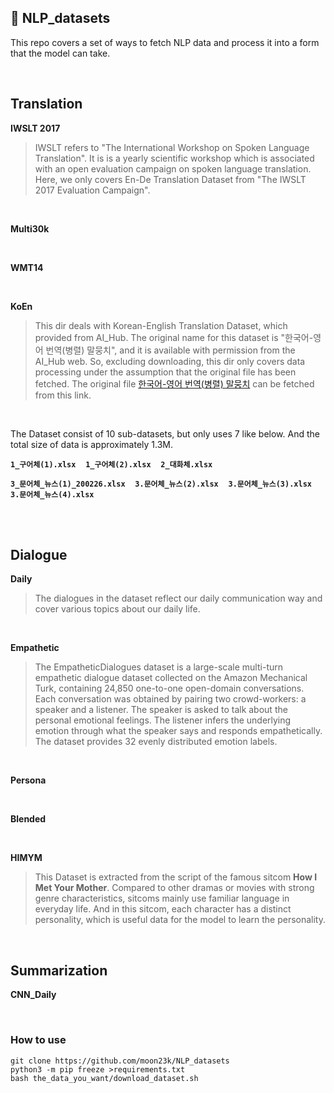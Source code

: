 ## 💾 NLP_datasets
This repo covers a set of ways to fetch NLP data and process it into a form that the model can take.

<br>

## Translation

**IWSLT 2017**
> IWSLT refers to "The International Workshop on Spoken Language Translation". It is is a yearly scientific workshop which is associated with an open evaluation campaign on spoken language translation. Here, we only covers En-De Translation Dataset from "The IWSLT 2017 Evaluation Campaign".

<br>

**Multi30k**

<br>

**WMT14**

<br>

**KoEn**
> This dir deals with Korean-English Translation Dataset, which provided from AI_Hub. The original name for this dataset is "한국어-영어 번역(병렬) 말뭉치", and it is available with permission from the AI_Hub web. So, excluding downloading, this dir only covers data processing under the assumption that the original file has been fetched. The original file [한국어-영어 번역(병렬) 말뭉치](https://aihub.or.kr/aihubdata/data/view.do?currMenu=115&topMenu=100&aihubDataSe=realm&dataSetSn=126) can be fetched from this link.

<br>

The Dataset consist of 10 sub-datasets, but only uses 7 like below. And the total size of data is approximately 1.3M.

**`1_구어체(1).xlsx`** &nbsp;&nbsp; **`1_구어체(2).xlsx`** &nbsp;&nbsp; **`2_대화체.xlsx`** &nbsp;&nbsp; 

**`3_문어체_뉴스(1)_200226.xlsx`** &nbsp;&nbsp; **`3.문어체_뉴스(2).xlsx`** &nbsp;&nbsp; **`3.문어체_뉴스(3).xlsx`** &nbsp;&nbsp; **`3.문어체_뉴스(4).xlsx`**




<br>



<br>


## Dialogue

**Daily**
> The dialogues in the dataset reflect our daily communication way and cover various topics about our daily life.

<br>

**Empathetic**
> The EmpatheticDialogues dataset is a large-scale multi-turn empathetic dialogue dataset collected on the Amazon Mechanical Turk, containing 24,850 one-to-one open-domain conversations. Each conversation was obtained by pairing two crowd-workers: a speaker and a listener. The speaker is asked to talk about the personal emotional feelings. The listener infers the underlying emotion through what the speaker says and responds empathetically. The dataset provides 32 evenly distributed emotion labels.

<br>

**Persona**

<br>

**Blended**

<br>


**HIMYM**
> This Dataset is extracted from the script of the famous sitcom **How I Met Your Mother**. Compared to other dramas or movies with strong genre characteristics, sitcoms mainly use familiar language in everyday life. And in this sitcom, each character has a distinct personality, which is useful data for the model to learn the personality.
<br>

## Summarization

**CNN_Daily**

<br>

### How to use
```
git clone https://github.com/moon23k/NLP_datasets
python3 -m pip freeze >requirements.txt
bash the_data_you_want/download_dataset.sh
```
